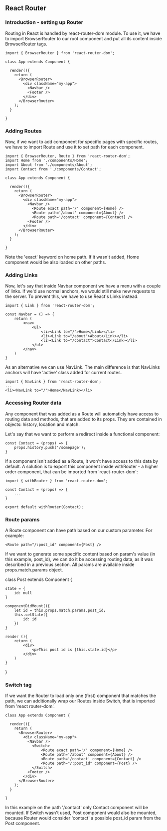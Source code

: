 ## React Router

### Introduction - setting up Router

Routing in React is handled by react-router-dom module. To use it, we have to import BrowserRouter to our root component and put all its content inside BrowserRouter tags.

    import { BrowserRouter } from 'react-router-dom';

    class App extends Component {

      render(){
        return (
          <BrowserRouter>
            <div className="my-app">
              <Navbar />
              <Footer />
            </div>
          </BrowserRouter>
        );
      }

    }

### Adding Routes

Now, if we want to add component for specific pages with specific routes, we have to import Route and use it to set path for each component.

    import { BrowserRouter, Route } from 'react-router-dom';
    import Home from './components/Home';
    import About from './components/About';
    import Contact from './components/Contact';

    class App extends Component {

      render(){
        return (
          <BrowserRouter>
            <div className="my-app">
              <Navbar />
                <Route exact path='/' component={Home} />
                <Route path='/about' component={About} />
                <Route path='/contact' component={Contact} />
              <Footer />
            </div>
          </BrowserRouter>
        );
      }

    }

Note the 'exact' keyword on home path. If it wasn't added, Home component would be also loaded on other paths.

### Adding Links

Now, let's say that inside Navbar component we have a menu with a couple of links. If we'd use normal anchors, we would still make new requests to the server. To prevent this, we have to use React's Links instead.

    import { Link } from 'react-router-dom';

    const Navbar = () => {
        return (
            <nav>
                <ul>
                    <li><Link to="/">Home</Link></li>
                    <li><Link to="/about">About</Link></li>
                    <li><Link to="/contact">Contact</Link></li>
                </ul>
            </nav>
        )
    }

As an alternative we can use NavLink. The main difference is that NavLinks anchors will have 'active' class added for current routes.

    import { NavLink } from 'react-router-dom';
    ...
    <li><NavLink to="/">Home</NavLink></li>

### Accessing Router data

Any component that was added as a Route will automaticly have access to routing data and methods, that are added to its props. They are contained in objects: history, location and match.

Let's say that we want to perform a redirect inside a functional component:

    const Contact = (props) => {
        props.history.push('/somepage');
    }

If a component isn't added as a Route, it won't have access to this data by default. A solution is to export this component inside withRouter - a higher order component, that can be imported from 'react-router-dom':

    import { withRouter } from 'react-router-dom';

    const Contact = (props) => {
        ...
    }

    export default withRouter(Contact);

### Route params

A Route component can have path based on our custom parameter. For example:

    <Route path="/:post_id" component={Post} />

If we want to generate some specific content based on param's value (in this example, post_id), we can do it be accessing routing data, as it was described in a previous section. All params are available inside props.match.params object.

class Post extends Component {

    state = {
        id: null
    }

    componentDidMount(){
        let id = this.props.match.params.post_id;
        this.setState({
            id: id
        })
    }

    render (){
        return (
            <div>
                <p>This post id is {this.state.id}</p>
            </div>
        )
    }

}

### Switch tag

If we want the Router to load only one (first) component that matches the path, we can additionally wrap our Routes inside Switch, that is imported from 'react router-dom'.

    class App extends Component {

      render(){
        return (
          <BrowserRouter>
            <div className="my-app">
              <Navbar />
                <Switch>
                    <Route exact path='/' component={Home} />
                    <Route path='/about' component={About} />
                    <Route path='/contact' component={Contact} />
                    <Route path="/:post_id" component={Post} />
                </Switch>
              <Footer />
            </div>
          </BrowserRouter>
        );
      }

    }

In this example on the path '/contact' only Contact component will be mounted. If Switch wasn't used, Post component would also be mounted, because Router would consider 'contact' a possible post_id param from the Post component.